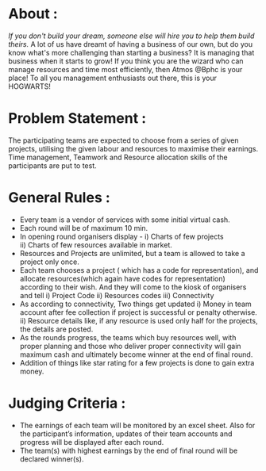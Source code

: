 <!-- TITLE: Hawking-Wizard -->
<!-- SUBTITLE: A quick summary of Hawking-Wizard -->

# About :
*If you don't build your dream, someone else will hire you to help them build theirs.* A lot of us have dreamt of having a business of our own, but do you know what's more challenging than starting a business? It is managing that business when it starts to grow! If you think you are the wizard who can manage resources and time most efficiently, then Atmos @Bphc is your place! To all you management enthusiasts out there, this is your HOGWARTS!
# Problem Statement :
The participating teams are expected to choose from a series of given projects, utilising the given labour and resources to maximise their earnings. Time management, Teamwork and Resource allocation skills of the participants are put to test.
# General Rules :
* Every team is a vendor of services with some initial virtual cash.
* Each round will be of maximum 10 min.
* In opening round organisers display -
 i) Charts of few projects  
 ii) Charts of few resources available in market.
* Resources and Projects are unlimited, but a team is allowed to take a project only once.
* Each team chooses a project ( which has a code for representation), and allocate resources(which again have codes for representation) according to their wish. And they will come to the kiosk of organisers and tell 
i) Project Code 
ii) Resources codes 
iii) Connectivity
* As according to connectivity, Two things get updated
i) Money in team account after fee collection if project is successful or penalty otherwise.
ii) Resource details like, if any resource is used only half for the projects, the details are posted.
* As the rounds progress, the teams which buy resources well, with proper planning and those who deliver proper connectivity will gain maximum cash and ultimately become winner at the end of final round.
* Addition of things like star rating for a few projects is done to gain extra money.
# Judging Criteria :
* The earnings of each team will be monitored by an excel sheet. Also for the participant’s information, updates of their team accounts and progress will be displayed after each round.
* The team(s) with highest earnings by the end of final round will be declared winner(s).